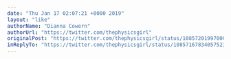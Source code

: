 ```yaml
---
date: "Thu Jan 17 02:07:21 +0000 2019"
layout: "like"
authorName: "Dianna Cowern"
authorUrl: "https://twitter.com/thephysicsgirl"
originalPost: "https://twitter.com/thephysicsgirl/status/1085720199700062208"
inReplyTo: "https://twitter.com/thephysicsgirl/status/1085716783405752325"
---
```

